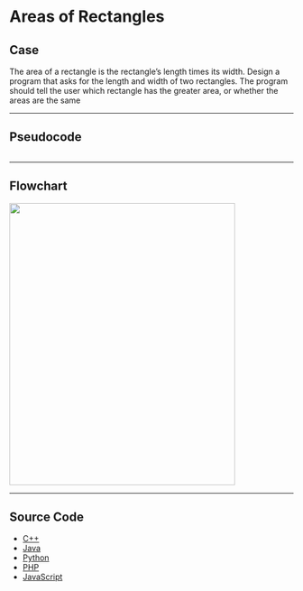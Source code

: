 # Areas of Rectangles

## Case

The area of a rectangle is the rectangle’s length times its width. Design a program that asks for the length and width of two rectangles. The program should tell the user which rectangle has the greater area, or whether the areas are the same

<hr>

## Pseudocode

```

```

<hr>

## Flowchart

<img src="design/.png" width="400" height="500">

<hr>

## Source Code

- [C++](source-code/.cpp)
- [Java](source-code/.java)
- [Python](source-code/.py)
- [PHP](source-code/.php)
- [JavaScript](source-code/.js)
